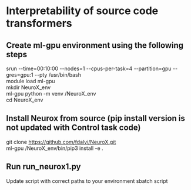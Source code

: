 # Interpretability of source code transformers

## Create ml-gpu environment using the following steps
srun --time=00:10:00 --nodes=1 --cpus-per-task=4 --partition=gpu --gres=gpu:1 --pty /usr/bin/bash  
module load ml-gpu  
mkdir NeuroX_env  
ml-gpu python -m venv <path to environment>/NeuroX_env  
cd NeuroX_env

## Install Neurox from source (pip install version is not updated with Control task code)
git clone https://github.com/fdalvi/NeuroX.git  
ml-gpu <path to environment>/NeuroX_env/bin/pip3 install -e .  

## Run run_neurox1.py
Update script with correct paths to your environment
sbatch script


